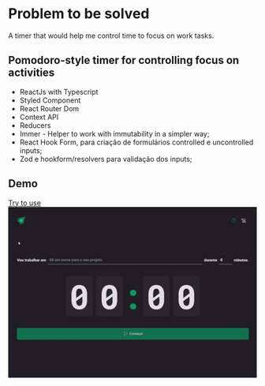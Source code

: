 # Problem to be solved

A timer that would help me control time to focus on work tasks.

## Pomodoro-style timer for controlling focus on activities 

- ReactJs with Typescript
- Styled Component
- React Router Dom
- Context API
- Reducers
- Immer - Helper to work with immutability in a simpler way;
- React Hook Form, para criação de formulários controlled e uncontrolled inputs;
- Zod e hookform/resolvers para validação dos inputs;

## Demo
[Try to use](https://ageurdo.github.io/timmer-to-do/)</br>
![Click to view demo](src/assets/Timmer_Pomodoro_Style.gif)
